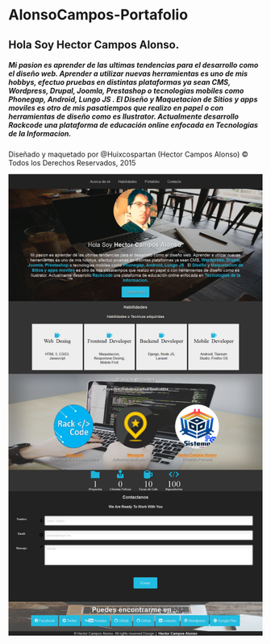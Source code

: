 # AlonsoCampos-Portafolio


<h2>Hola Soy <span>Hector Campos Alonso</span>.</h2>

<h5>Mi pasion es aprender de las ultimas tendencias para el desarrollo como el diseño web. <span>Aprender a utilizar nuevas herramientas es uno de mis hobbys, efectuo pruebas en distintas plataformas ya sean CMS, <i>Wordpress, Drupal, Joomla, Prestashop</i> o tecnologias mobiles como <i>Phonegap, Android, Lungo JS</i> . </span>El <i>Diseño  </i> y <i>Maquetacion de Sitios y apps moviles</i> es otro de mis pasatiempos que realizo en papel o con herramientas de diseño como es Ilustrator.
<span>Actualmente desarrollo <i>Rackcode </i> una plataforma de educación online enfocada en <i>Tecnologias de la Informacion.</i> </span>
</h5>

Diseñado y maquetado por @Huixcospartan (Hector Campos Alonso) © Todos los Derechos Reservados, 2015

![Image](https://raw.githubusercontent.com/AlonsoCampos/AlonsoCampos-Portafolio/master/Rediseño.png)	
